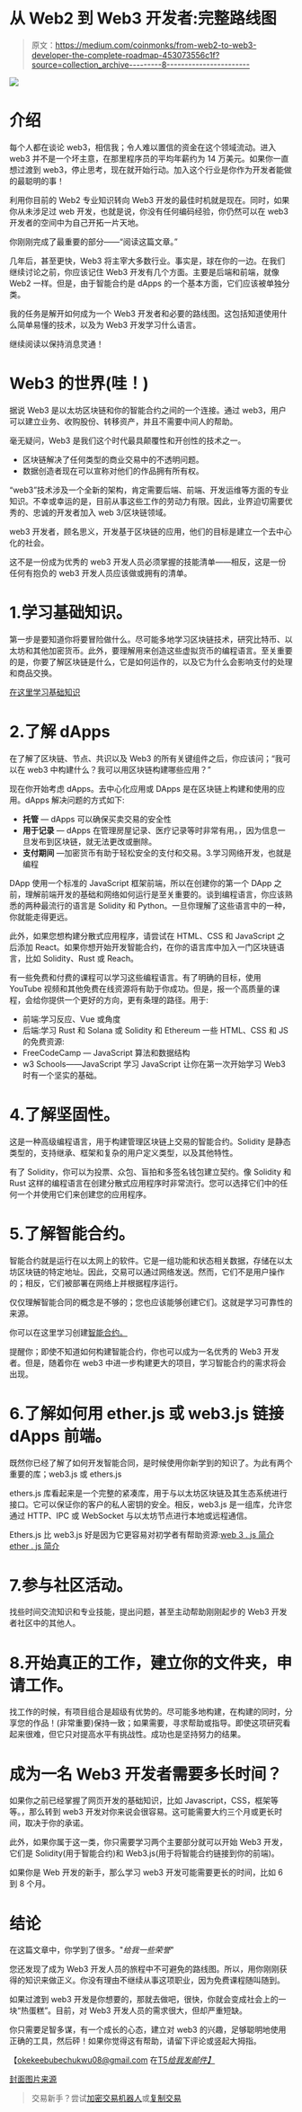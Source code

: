 # 从 Web2 到 Web3 开发者:完整路线图

> 原文：<https://medium.com/coinmonks/from-web2-to-web3-developer-the-complete-roadmap-453073556c1f?source=collection_archive---------8----------------------->

![](img/493cfbca9117c8d64efd0f5f50c74e54.png)

# 介绍

每个人都在谈论 web3，相信我；令人难以置信的资金在这个领域流动。进入 web3 并不是一个坏主意，在那里程序员的平均年薪约为 14 万美元。如果你一直想过渡到 web3，停止思考，现在就开始行动。加入这个行业是你作为开发者能做的最聪明的事！

利用你目前的 Web2 专业知识转向 Web3 开发的最佳时机就是现在。同时，如果你从未涉足过 web 开发，也就是说，你没有任何编码经验，你仍然可以在 web3 开发者的空间中为自己开拓一片天地。

你刚刚完成了最重要的部分——“阅读这篇文章。”

几年后，甚至更快，Web3 将主宰大多数行业。事实是，球在你的一边。在我们继续讨论之前，你应该记住 Web3 开发有几个方面。主要是后端和前端，就像 Web2 一样。但是，由于智能合约是 dApps 的一个基本方面，它们应该被单独分类。

我的任务是解开如何成为一个 Web3 开发者和必要的路线图。这包括知道使用什么简单易懂的技术，以及为 Web3 开发学习什么语言。

继续阅读以保持消息灵通！

# Web3 的世界(哇！)

据说 Web3 是以太坊区块链和你的智能合约之间的一个连接。通过 web3，用户可以建立业务、收购股份、转移资产，并且不需要中间人的帮助。

毫无疑问，Web3 是我们这个时代最具颠覆性和开创性的技术之一。

*   区块链解决了任何类型的商业交易中的不透明问题。
*   数据创造者现在可以宣称对他们的作品拥有所有权。

“web3”技术涉及一个全新的架构，肯定需要后端、前端、开发运维等方面的专业知识。不幸或幸运的是，目前从事这些工作的劳动力有限。因此，业界迫切需要优秀的、忠诚的开发者加入 web 3/区块链领域。

web3 开发者，顾名思义，开发基于区块链的应用，他们的目标是建立一个去中心化的社会。

这不是一份成为优秀的 web3 开发人员必须掌握的技能清单——相反，这是一份任何有抱负的 web3 开发人员应该做或拥有的清单。

# 1.学习基础知识。

第一步是要知道你将要冒险做什么。尽可能多地学习区块链技术，研究比特币、以太坊和其他加密货币。此外，要理解用来创造这些虚拟货币的编程语言。至关重要的是，你要了解区块链是什么，它是如何运作的，以及它为什么会影响支付的处理和商品交换。

[在这里学习基础知识](https://www.udemy.com/course/blockchain-theory-101/?LSNPUBID=JVFxdTr9V80&ranEAID=JVFxdTr9V80&ranMID=39197&ranSiteID=JVFxdTr9V80-5jnCta624e46I9A5_CU6Uw&utm_medium=udemyads&utm_source=aff-campaign)

# 2.了解 dApps

在了解了区块链、节点、共识以及 Web3 的所有关键组件之后，你应该问；“我可以在 web3 中构建什么？我可以用区块链构建哪些应用？”

现在你开始考虑 dApps。去中心化应用或 DApps 是在区块链上构建和使用的应用。dApps 解决问题的方式如下:

*   **托管** — dApps 可以确保买卖交易的安全性
*   **用于记录** — dApps 在管理房屋记录、医疗记录等时非常有用。，因为信息一旦发布到区块链，就无法更改或删除。
*   **支付期间** —加密货币有助于轻松安全的支付和交易。3.学习网络开发，也就是编程

DApp 使用一个标准的 JavaScript 框架前端，所以在创建你的第一个 DApp 之前，理解前端开发的基础和网络如何运行是至关重要的。谈到编程语言，你应该熟悉的两种最流行的语言是 Solidity 和 Python。一旦你理解了这些语言中的一种，你就能走得更远。

此外，如果您想构建分散式应用程序，请尝试在 HTML、CSS 和 JavaScript 之后添加 React。如果你想开始开发智能合约，在你的语言库中加入一门区块链语言，比如 Solidity、Rust 或 Reach。

有一些免费和付费的课程可以学习这些编程语言。有了明确的目标，使用 YouTube 视频和其他免费在线资源将有助于你成功。但是，报一个高质量的课程，会给你提供一个更好的方向，更有条理的路径。用于:

*   前端:学习反应、Vue 或角度
*   后端:学习 Rust 和 Solana 或 Solidity 和 Ethereum 一些 HTML、CSS 和 JS 的免费资源:
*   FreeCodeCamp — JavaScript 算法和数据结构
*   w3 Schools——JavaScript 学习 JavaScript 让你在第一次开始学习 Web3 时有一个坚实的基础。

# 4.了解坚固性。

这是一种高级编程语言，用于构建管理区块链上交易的智能合约。Solidity 是静态类型的，支持继承、框架和复杂的用户定义类型，以及其他特性。

有了 Solidity，你可以为投票、众包、盲拍和多签名钱包建立契约。像 Solidity 和 Rust 这样的编程语言在创建分散式应用程序时非常流行。您可以选择它们中的任何一个并使用它们来创建您的应用程序。

# 5.了解智能合约。

智能合约就是运行在以太网上的软件。它是一组功能和状态相关数据，存储在以太坊区块链的特定地址。因此，交易可以通过网络发送。然而，它们不是用户操作的；相反，它们被部署在网络上并根据程序运行。

仅仅理解智能合同的概念是不够的；您也应该能够创建它们。这就是学习可靠性的来源。

你可以在这里学习创建[智能合约。](https://www.coursera.org/learn/smarter-contracts)

提醒你；即使不知道如何构建智能合约，你也可以成为一名优秀的 Web3 开发者。但是，随着你在 web3 中进一步构建更大的项目，学习智能合约的需求将会出现。

# 6.了解如何用 ether.js 或 web3.js 链接 dApps 前端。

既然你已经了解了如何开发智能合同，是时候使用你新学到的知识了。为此有两个重要的库；web3.js 或 ethers.js

ethers.js 库看起来是一个完整的紧凑库，用于与以太坊区块链及其生态系统进行接口。它可以保证你的客户的私人密钥的安全。相反，web3.js 是一组库，允许您通过 HTTP、IPC 或 WebSocket 与以太坊节点进行本地或远程通信。

Ethers.js 比 web3.js 好是因为它更容易对初学者有帮助资源:[web 3 . js 简介](https://www.youtube.com/watch?v=t3wM5903ty0)[ether . js 简介](https://www.reddit.com/r/ethdev/comments/k6s48s/introduction_to_ethers_js_alternative_to_web3/)

# 7.参与社区活动。

找些时间交流知识和专业技能，提出问题，甚至主动帮助刚刚起步的 Web3 开发者社区中的其他人。

# 8.开始真正的工作，建立你的文件夹，申请工作。

找工作的时候，有项目组合是超级有优势的。尽可能多地构建，在构建的同时，分享您的作品！(非常重要)保持一致；如果需要，寻求帮助或指导。即使这项研究看起来很难，但它只对提高水平有挑战性。成功也是坚持努力的结果。

# 成为一名 Web3 开发者需要多长时间？

如果你之前已经掌握了网页开发的基础知识，比如 Javascript，CSS，框架等等。，那么转到 web3 开发对你来说会很容易。这可能需要大约三个月或更长时间，取决于你的承诺。

此外，如果你属于这一类，你只需要学习两个主要部分就可以开始 Web3 开发，它们是 Solidity(用于智能合约)和 Web3.js(用于将智能合约链接到你的前端)。

如果你是 Web 开发的新手，那么学习 web3 开发可能需要更长的时间，比如 6 到 8 个月。

# 结论

在这篇文章中，你学到了很多。"*给我一些荣誉*"

您还发现了成为 Web3 开发人员的旅程中不可避免的路线图。所以，用你刚刚获得的知识来做正义。你没有理由不继续从事这项职业，因为免费课程随叫随到。

如果过渡到 web3 开发是你想要的，那就去做吧，很快，你就会变成社会上的一块“热蛋糕”。目前，对 Web3 开发人员的需求很大，但却严重短缺。

你只需要足智多谋，有一个成长的心态，建立对 web3 的兴趣，足够聪明地使用正确的工具，然后砰！如果你觉得这有帮助，请留下评论或竖起大拇指。

【okekeebubechukwu08@gmail.com 在[T5*给我发邮件】*](mailto:okekeebubechukwu08@gmail.com)

[封面图片来源](https://cryptoslate.com/building-a-new-class-of-developers-for-web3/)

> 交易新手？尝试[加密交易机器人](/coinmonks/crypto-trading-bot-c2ffce8acb2a)或[复制交易](/coinmonks/top-10-crypto-copy-trading-platforms-for-beginners-d0c37c7d698c)
